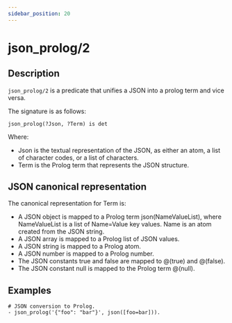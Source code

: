 ```yaml
---
sidebar_position: 20
---
```

[//]: # (This file is auto-generated. Please do not modify it yourself.)

# json_prolog/2

## Description

`json_prolog/2` is a predicate that unifies a JSON into a prolog term and vice versa.

The signature is as follows:

```text
json_prolog(?Json, ?Term) is det
```

Where:

- Json is the textual representation of the JSON, as either an atom, a list of character codes, or a list of characters.
- Term is the Prolog term that represents the JSON structure.

## JSON canonical representation

The canonical representation for Term is:

- A JSON object is mapped to a Prolog term json\(NameValueList\), where NameValueList is a list of Name=Value key values. Name is an atom created from the JSON string.
- A JSON array is mapped to a Prolog list of JSON values.
- A JSON string is mapped to a Prolog atom.
- A JSON number is mapped to a Prolog number.
- The JSON constants true and false are mapped to @\(true\) and @\(false\).
- The JSON constant null is mapped to the Prolog term @\(null\).

## Examples

```text
# JSON conversion to Prolog.
- json_prolog('{"foo": "bar"}', json([foo=bar])).
```
